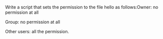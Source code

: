 Write a script that sets the permission to the file hello as follows:Owner: no permission at all

Group: no permission at all

Other users: all the permission.
